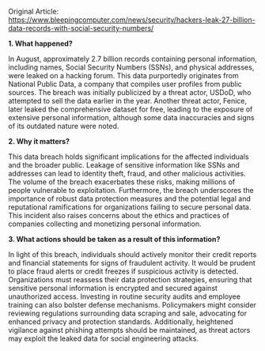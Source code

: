 Original Article: https://www.bleepingcomputer.com/news/security/hackers-leak-27-billion-data-records-with-social-security-numbers/

**1. What happened?**

In August, approximately 2.7 billion records containing personal information, including names, Social Security Numbers (SSNs), and physical addresses, were leaked on a hacking forum. This data purportedly originates from National Public Data, a company that compiles user profiles from public sources. The breach was initially publicized by a threat actor, USDoD, who attempted to sell the data earlier in the year. Another threat actor, Fenice, later leaked the comprehensive dataset for free, leading to the exposure of extensive personal information, although some data inaccuracies and signs of its outdated nature were noted.

**2. Why it matters?**

This data breach holds significant implications for the affected individuals and the broader public. Leakage of sensitive information like SSNs and addresses can lead to identity theft, fraud, and other malicious activities. The volume of the breach exacerbates these risks, making millions of people vulnerable to exploitation. Furthermore, the breach underscores the importance of robust data protection measures and the potential legal and reputational ramifications for organizations failing to secure personal data. This incident also raises concerns about the ethics and practices of companies collecting and monetizing personal information.

**3. What actions should be taken as a result of this information?**

In light of this breach, individuals should actively monitor their credit reports and financial statements for signs of fraudulent activity. It would be prudent to place fraud alerts or credit freezes if suspicious activity is detected. Organizations must reassess their data protection strategies, ensuring that sensitive personal information is encrypted and secured against unauthorized access. Investing in routine security audits and employee training can also bolster defense mechanisms. Policymakers might consider reviewing regulations surrounding data scraping and sale, advocating for enhanced privacy and protection standards. Additionally, heightened vigilance against phishing attempts should be maintained, as threat actors may exploit the leaked data for social engineering attacks.